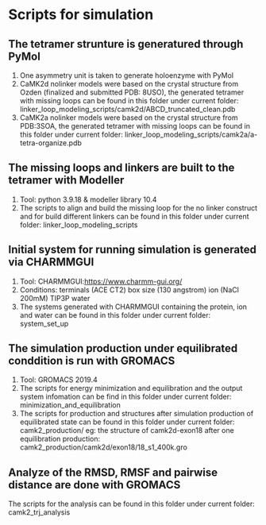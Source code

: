 # Scripts for simulation

## The tetramer strunture is generatured through PyMol

1. One asymmetry unit is taken to generate holoenzyme with PyMol
2. CaMK2d nolinker models were based on the crystal structure from Ozden (finalized and submitted PDB: 8USO), the generated tetramer with missing loops can be found in this folder under current folder: linker_loop_modeling_scripts/camk2d/ABCD_truncated_clean.pdb
3. CaMK2a nolinker models were based on the crystal structure from PDB:3SOA, the generated tetramer with missing loops can be found in this folder under current folder: linker_loop_modeling_scripts/camk2a/a-tetra-organize.pdb


## The missing loops and linkers are built to the tetramer with Modeller

1. Tool: python 3.9.18 & modeller library 10.4
2. The scripts to align and build the missing loop for the no linker construct and for build different linkers can be found in this folder under current folder: linker_loop_modeling_scripts

## Initial system for running simulation is generated via CHARMMGUI

1. Tool: CHARMMGUI:https://www.charmm-gui.org/
2. Conditions: 
    terminals (ACE CT2)
    box size (130 angstrom)
    ion (NaCl 200mM)
    TIP3P water
3. The systems generated with CHARMMGUI containing the protein, ion and water can be found in this folder under current folder: system_set_up

## The simulation production under equilibrated conddition is run with GROMACS

1. Tool: GROMACS 2019.4
2. The scripts for energy minimization and equilibration and the output system infomation can be find in this folder under current folder: minimization_and_equilibration
3. The scripts for production and structures after simulation production of equilibrated state can be found in this folder under current folder: camk2_production/
    eg: the structure of camk2d-exon18 after one equilibration production: camk2_production/camk2d/exon18/18_s1_400k.gro

## Analyze of the RMSD, RMSF and pairwise distance are done with GROMACS

The scripts for the analysis can be found in this folder under current folder: camk2_trj_analysis

